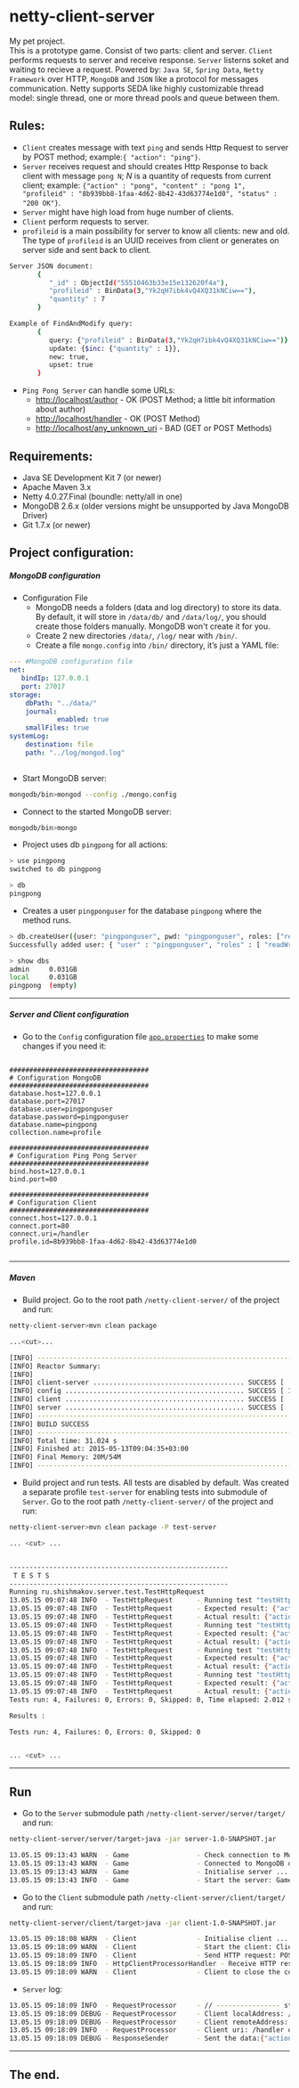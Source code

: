 netty-client-server
=======

My pet project.  
This is a prototype game. Consist of two parts: client and server. `Client` performs requests to server and receive response. `Server` listerns soket and waiting to recieve a request. Powered by: `Java SE`, `Spring Data`, `Netty Framework` over HTTP, `MongoDB` and `JSON` like a protocol for messages communication. Netty supports SEDA like highly customizable thread model: single thread, one or more thread pools and queue between them.
  
  
## Rules:  

  * `Client` creates message with text `ping` and sends Http Request to server by POST method; example:`{ "action": "ping"}`.  
  * `Server` receives request and should creates Http Response to back client with message `pong N`; _N_ is a quantity of requests from current client; example: `{"action" : "pong", "content" : "pong 1", "profileid" : "8b939bb8-1faa-4d62-8b42-43d63774e1d0", "status" : "200 OK"}`.  
  * `Server` might have high load from huge number of clients.
  * `Client` perform requests to server.
  * `profileid` is a main possibility for server to know all clients: new and old. The type of `profileid` is an UUID receives from client or generates on server side and sent back to client.
```sh
Server JSON document: 
       {
          "_id" : ObjectId("55510463b33e15e132620f4a"),
          "profileid" : BinData(3,"Yk2qH7ibk4vQ4XQ31kNCiw=="),
          "quantity" : 7
       }

Example of FindAndModify query: 
       {
          query: {"profileid" : BinData(3,"Yk2qH7ibk4vQ4XQ31kNCiw==")} ,
          update: {$inc: {"quantity" : 1}},
          new: true,
          upset: true
       }
```  
  * `Ping Pong Server` can handle some URLs:
    * [http://localhost/author](http://localhost/author) - OK  (POST Method; a little bit information about author)
    * [http://localhost/handler](http://localhost/handler) - OK (POST Method)
    * [http://localhost/any_unknown_uri](http://localhost/any_unknown_uri) - BAD (GET or POST Methods)
  
  
## Requirements:

  * Java SE Development Kit 7 (or newer)  
  * Apache Maven 3.x  
  * Netty 4.0.27.Final (boundle: netty/all in one)  
  * MongoDB 2.6.x (older versions might be unsupported by Java MongoDB Driver)  
  * Git 1.7.x (or newer)  

## Project configuration:  

##### MongoDB configuration

  * Configuration File  
    * MongoDB needs a folders (data and log directory) to store its data. By default, it will store in `/data/db/` and `/data/log/`, you should create those folders manually. MongoDB won't create it for you.
    * Create 2 new directories `/data/`, `/log/` near with `/bin/`.
    * Create a file `mongo.config` into `/bin/` directory, it’s just a YAML file:  
```yaml 
--- #MongoDB configuration file
net:
   bindIp: 127.0.0.1
   port: 27017
storage:
    dbPath: "../data/"
    journal:
            enabled: true
    smallFiles: true
systemLog:
    destination: file
    path: "../log/mongod.log"
    
```   
    
  * Start MongoDB server:  
```sh 
mongodb/bin>mongod --config ./mongo.config
```   
    
  * Connect to the started MongoDB server:  
```sh
mongodb/bin>mongo
```   
    
  * Project uses db `pingpong` for all actions:
```sh
> use pingpong
switched to db pingpong

> db
pingpong
```   
    
  * Creates a user `pingponguser` for the database `pingpong` where the method runs.
```sh
> db.createUser({user: "pingponguser", pwd: "pingponguser", roles: ["readWrite", "dbAdmin"]})
Successfully added user: { "user" : "pingponguser", "roles" : [ "readWrite", "dbAdmin" ] }

> show dbs
admin     0.031GB
local     0.031GB
pingpong  (empty)
```     
    

---  
  
##### Server and Client configuration  
  
  *  Go to the `Config` configuration file [`app.properties`](https://github.com/DmitriySh/netty-client-server/blob/develop/config/src/main/resources/app.properties) to make some changes if you need it:
```properties  

###################################  
# Configuration MongoDB  
###################################  
database.host=127.0.0.1
database.port=27017
database.user=pingponguser
database.password=pingponguser
database.name=pingpong
collection.name=profile

###################################  
# Configuration Ping Pong Server  
###################################  
bind.host=127.0.0.1
bind.port=80

###################################  
# Configuration Client  
###################################  
connect.host=127.0.0.1
connect.port=80
connect.uri=/handler
profile.id=8b939bb8-1faa-4d62-8b42-43d63774e1d0


```   
  

---  
  
##### Maven 
  *  Build project. Go to the root path `/netty-client-server/` of the project and run:  
```sh
netty-client-server>mvn clean package

...<cut>...

[INFO] ------------------------------------------------------------------------  
[INFO] Reactor Summary:
[INFO]
[INFO] client-server ...................................... SUCCESS [  8.257 s]  
[INFO] config ............................................. SUCCESS [ 11.099 s]  
[INFO] client ............................................. SUCCESS [  8.244 s]  
[INFO] server ............................................. SUCCESS [  3.089 s]  
[INFO] ------------------------------------------------------------------------  
[INFO] BUILD SUCCESS
[INFO] ------------------------------------------------------------------------  
[INFO] Total time: 31.024 s
[INFO] Finished at: 2015-05-13T09:04:35+03:00
[INFO] Final Memory: 20M/54M
[INFO] ------------------------------------------------------------------------  

```  
   
  *  Build project and run tests. All tests are disabled by default. Was created a separate profile `test-server` for enabling tests into submodule of `Server`.  Go to the root path `/netty-client-server/` of the project and run:  
```sh
netty-client-server>mvn clean package -P test-server  

... <cut> ...


-------------------------------------------------------  
 T E S T S
-------------------------------------------------------  
Running ru.shishmakov.server.test.TestHttpRequest   
13.05.15 09:07:48 INFO  - TestHttpRequest      - Running test "testHttp200AuthorRequest" (TestBase.java:33)  
13.05.15 09:07:48 INFO  - TestHttpRequest      - Expected result: {"action":"author","content":"Dmitriy Shishmakov, https://github.com/DmitriySh","status":"200 OK"} (TestHttpRequest.java:160)  
13.05.15 09:07:48 INFO  - TestHttpRequest      - Actual result: {"action":"author","content":"Dmitriy Shishmakov, https://github.com/DmitriySh","status":"200 OK"} (TestHttpRequest.java:161)  
13.05.15 09:07:48 INFO  - TestHttpRequest      - Running test "testHttp400BadProtocolBody" (TestBase.java:33)  
13.05.15 09:07:48 INFO  - TestHttpRequest      - Expected result: {"action":"error","content":"Ping Pong server can not parse protocol of the request","status":"400 Bad Request"} (TestHttpRequest.java:136)  
13.05.15 09:07:48 INFO  - TestHttpRequest      - Actual result: {"action":"error","content":"Ping Pong server can not parse protocol of the request","status":"400 Bad Request"} (TestHttpRequest.java:137)  
13.05.15 09:07:48 INFO  - TestHttpRequest      - Running test "testHttp400EmptyProtocolBody" (TestBase.java:33)  
13.05.15 09:07:48 INFO  - TestHttpRequest      - Expected result: {"action":"error","content":"Ping Pong server can not parse protocol of the request","status":"400 Bad Request"} (TestHttpRequest.java:112)  
13.05.15 09:07:48 INFO  - TestHttpRequest      - Actual result: {"action":"error","content":"Ping Pong server can not parse protocol of the request","status":"400 Bad Request"} (TestHttpRequest.java:113)  
13.05.15 09:07:48 INFO  - TestHttpRequest      - Running test "testHttp405NotAllowedMethod" (TestBase.java:33)  
13.05.15 09:07:48 INFO  - TestHttpRequest      - Expected result: {"action":"error","content":"Ping Pong server failure","status":"405 Method Not Allowed"} (TestHttpRequest.java:89)  
13.05.15 09:07:48 INFO  - TestHttpRequest      - Actual result: {"action":"error","content":"Ping Pong server failure","status":"405 Method Not Allowed"} (TestHttpRequest.java:90)  
Tests run: 4, Failures: 0, Errors: 0, Skipped: 0, Time elapsed: 2.012 sec - in ru.shishmakov.server.test.TestHttpRequest  

Results :  

Tests run: 4, Failures: 0, Errors: 0, Skipped: 0  


... <cut> ...

```  
  
   
---  

## Run
  *  Go to the `Server` submodule path `/netty-client-server/server/target/` and run:
```sh
netty-client-server/server/target>java -jar server-1.0-SNAPSHOT.jar  

13.05.15 09:13:43 WARN  - Game                 - Check connection to MongoDB ...  (Game.java:59)  
13.05.15 09:13:43 WARN  - Game                 - Connected to MongoDB on 127.0.0.1:27017 (Game.java:62)  
13.05.15 09:13:43 WARN  - Game                 - Initialise server ... (Game.java:51)  
13.05.15 09:13:43 INFO  - Game                 - Start the server: Game. Listen on: /127.0.0.1:80 (Game.java:53)  


```
  *  Go to the `Client` submodule path `/netty-client-server/client/target/` and run:  
```sh
netty-client-server/client/target>java -jar client-1.0-SNAPSHOT.jar  

13.05.15 09:18:08 WARN  - Client               - Initialise client ... (Client.java:46)  
13.05.15 09:18:09 WARN  - Client               - Start the client: Client. Listen on local address: /127.0.0.1:63736; remote address: /127.0.0.1:80 (Client.java:48)  
13.05.15 09:18:09 INFO  - Client               - Send HTTP request: POST /handler HTTP/1.1; content: {"action":"ping","profileid":"8b939bb8-1faa-4d62-8b42-43d63774e1d0"} (Client.java:54)  
13.05.15 09:18:09 INFO  - HttpClientProcessorHandler - Receive HTTP response:HTTP/1.1 200 OK; content: {"action":"pong","content":"pong 10","profileid":"8b939bb8-1faa-4d62-8b42-43d63774e1d0","status":"200 OK"} (HttpClientProcessorHandler.java:42)  
13.05.15 09:18:09 WARN  - Client               - Client to close the connection: Client (Client.java:57)  

```  
  
  * `Server` log:
```sh
13.05.15 09:18:09 INFO  - RequestProcessor     - // ---------------- start client  (RequestProcessor.java:95)  
13.05.15 09:18:09 DEBUG - RequestProcessor     - Client localAddress: /127.0.0.1:80 (RequestProcessor.java:96)  
13.05.15 09:18:09 DEBUG - RequestProcessor     - Client remoteAddress: /127.0.0.1:63736 (RequestProcessor.java:97)  
13.05.15 09:18:09 INFO  - RequestProcessor     - Client uri: /handler data: {"action":"ping","profileid":"8b939bb8-1faa-4d62-8b42-43d63774e1d0"} (RequestProcessor.java:102)  
13.05.15 09:18:09 DEBUG - ResponseSender       - Sent the data:{"action":"pong","content":"pong 10","profileid":"8b939bb8-1faa-4d62-8b42-43d63774e1d0","status":"200 OK"} (ResponseSender.java:46)  

```
  
  
---


## The end.



  
